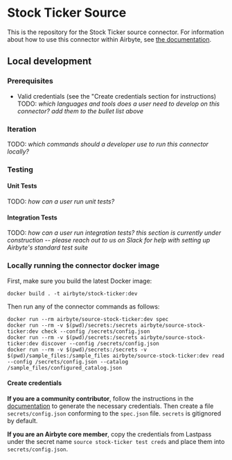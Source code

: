 # Stock Ticker Source 

This is the repository for the Stock Ticker source connector.
For information about how to use this connector within Airbyte, see [the documentation](https://docs.airbyte.io/integrations/sources/stock-ticker).

## Local development

### Prerequisites
* Valid credentials (see the "Create credentials section for instructions)
TODO: _which languages and tools does a user need to develop on this connector? add them to the bullet list above_

### Iteration
TODO: _which commands should a developer use to run this connector locally?_

### Testing
#### Unit Tests
TODO: _how can a user run unit tests?_

#### Integration Tests
TODO: _how can a user run integration tests?_
_this section is currently under construction -- please reach out to us on Slack for help with setting up Airbyte's standard test suite_


### Locally running the connector docker image

First, make sure you build the latest Docker image:
```
docker build . -t airbyte/stock-ticker:dev
```

Then run any of the connector commands as follows:
```
docker run --rm airbyte/source-stock-ticker:dev spec
docker run --rm -v $(pwd)/secrets:/secrets airbyte/source-stock-ticker:dev check --config /secrets/config.json
docker run --rm -v $(pwd)/secrets:/secrets airbyte/source-stock-ticker:dev discover --config /secrets/config.json
docker run --rm -v $(pwd)/secrets:/secrets -v $(pwd)/sample_files:/sample_files airbyte/source-stock-ticker:dev read --config /secrets/config.json --catalog /sample_files/configured_catalog.json
```

#### Create credentials
**If you are a community contributor**, follow the instructions in the [documentation](https://docs.airbyte.io/integrations/sources/stock-ticker)
to generate the necessary credentials. Then create a file `secrets/config.json` conforming to the `spec.json` file. `secrets` is gitignored by default.

**If you are an Airbyte core member**, copy the credentials from Lastpass under the secret name `source stock-ticker test creds`
and place them into `secrets/config.json`.
